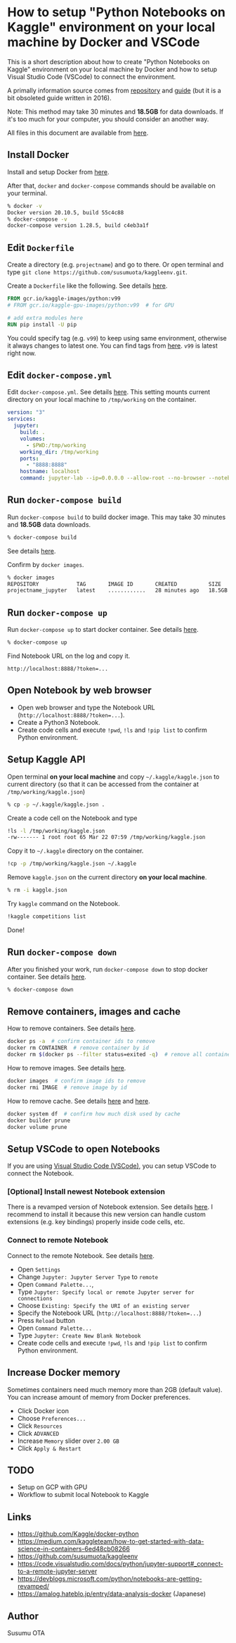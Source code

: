# How to setup "Python Notebooks on Kaggle" environment on your local machine by Docker and VSCode

This is a short description about how to create "Python Notebooks on Kaggle" environment on your local machine by Docker and how to setup Visual Studio Code (VSCode) to connect the environment.

A primally information source comes from [repository](https://github.com/Kaggle/docker-python) and [guide](https://medium.com/kaggleteam/how-to-get-started-with-data-science-in-containers-6ed48cb08266) (but it is a bit obsoleted guide written in 2016).

Note: This method may take 30 minutes and **18.5GB** for data downloads. If it's too much for your computer, you should consider an another way.

All files in this document are available from [here](https://github.com/susumuota/kaggleenv).

## Install Docker

Install and setup Docker from [here](https://docs.docker.com/get-docker/).

After that, `docker` and `docker-compose` commands should be available on your terminal.

```sh
% docker -v
Docker version 20.10.5, build 55c4c88
% docker-compose -v
docker-compose version 1.28.5, build c4eb3a1f
```

## Edit `Dockerfile`

Create a directory (e.g. `projectname`) and go to there. Or open terminal and type `git clone https://github.com/susumuota/kaggleenv.git`.

Create a `Dockerfile` like the following. See details [here](https://docs.docker.com/engine/reference/builder/).

```Dockerfile
FROM gcr.io/kaggle-images/python:v99
# FROM gcr.io/kaggle-gpu-images/python:v99  # for GPU

# add extra modules here
RUN pip install -U pip
```

You could specify tag (e.g. `v99`) to keep using same environment, otherwise it always changes to latest one. You can find tags from [here](https://gcr.io/kaggle-images/python). `v99` is latest right now.

## Edit `docker-compose.yml`

Edit `docker-compose.yml`. See details [here](https://docs.docker.com/compose/). This setting mounts current directory on your local machine to `/tmp/working` on the container.

```yaml
version: "3"
services:
  jupyter:
    build: .
    volumes:
      - $PWD:/tmp/working
    working_dir: /tmp/working
    ports:
      - "8888:8888"
    hostname: localhost
    command: jupyter-lab --ip=0.0.0.0 --allow-root --no-browser --notebook-dir=/tmp/working
```

## Run `docker-compose build`

Run `docker-compose build` to build docker image. This may take 30 minutes and **18.5GB** data downloads.

```sh
% docker-compose build
```

See details [here](https://docs.docker.com/compose/reference/build/).

Confirm by `docker images`.

```sh
% docker images
REPOSITORY            TAG       IMAGE ID       CREATED          SIZE
projectname_jupyter   latest    ............   28 minutes ago   18.5GB
```

## Run `docker-compose up`

Run `docker-compose up` to start docker container. See details [here](https://docs.docker.com/compose/reference/up/).

```sh
% docker-compose up
```

Find Notebook URL on the log and copy it.

```
http://localhost:8888/?token=...
```

## Open Notebook by web browser

- Open web browser and type the Notebook URL (`http://localhost:8888/?token=...`).
- Create a Python3 Notebook.
- Create code cells and execute `!pwd`, `!ls` and `!pip list` to confirm Python environment.

## Setup Kaggle API

Open terminal **on your local machine** and copy `~/.kaggle/kaggle.json` to current directory (so that it can be accessed from the container at `/tmp/working/kaggle.json`)

```sh
% cp -p ~/.kaggle/kaggle.json .
```

Create a code cell on the Notebook and type

```sh
!ls -l /tmp/working/kaggle.json
-rw------- 1 root root 65 Mar 22 07:59 /tmp/working/kaggle.json
```

Copy it to `~/.kaggle` directory on the container.

```sh
!cp -p /tmp/working/kaggle.json ~/.kaggle
```

Remove `kaggle.json` on the current directory **on your local machine**.

```sh
% rm -i kaggle.json
```

Try `kaggle` command on the Notebook.

```sh
!kaggle competitions list
```

Done!

## Run `docker-compose down`

After you finished your work, run `docker-compose down` to stop docker container. See details [here](https://docs.docker.com/compose/reference/down/).

```sh
% docker-compose down
```

## Remove containers, images and cache

How to remove containers. See details [here](https://docs.docker.com/engine/reference/commandline/rm/).

```sh
docker ps -a  # confirm container ids to remove
docker rm CONTAINER  # remove container by id
docker rm $(docker ps --filter status=exited -q)  # remove all containers that have exited
```

How to remove images. See details [here](https://docs.docker.com/engine/reference/commandline/rmi/).

```sh
docker images  # confirm image ids to remove
docker rmi IMAGE  # remove image by id
```

How to remove cache. See details [here](https://docs.docker.com/engine/reference/commandline/builder_prune/) and [here](https://docs.docker.com/engine/reference/commandline/volume_prune/).

```sh
docker system df  # confirm how much disk used by cache
docker builder prune
docker volume prune
```

## Setup VSCode to open Notebooks

If you are using [Visual Studio Code (VSCode)](https://code.visualstudio.com/), you can setup VSCode to connect the Notebook.

### [Optional] Install newest Notebook extension

There is a revamped version of Notebook extension. See details [here](https://devblogs.microsoft.com/python/notebooks-are-getting-revamped/). I recommend to install it because this new version can handle custom extensions (e.g. key bindings) properly inside code cells, etc.

### Connect to remote Notebook

Connect to the remote Notebook. See details [here](https://code.visualstudio.com/docs/python/jupyter-support#_connect-to-a-remote-jupyter-server).

- Open `Settings`
- Change `Jupyter: Jupyter Server Type` to `remote`
- Open `Command Palette...`,
- Type `Jupyter: Specify local or remote Jupyter server for connections`
- Choose `Existing: Specify the URI of an existing server`
- Specify the Notebook URL (`http://localhost:8888/?token=...`)
- Press `Reload` button
- Open `Command Palette...`
- Type `Jupyter: Create New Blank Notebook`
- Create code cells and execute `!pwd`, `!ls` and `!pip list` to confirm Python environment.

## Increase Docker memory

Sometimes containers need much memory more than 2GB (default value). You can increase amount of memory from Docker preferences.

- Click Docker icon
- Choose `Preferences...`
- Click `Resources`
- Click `ADVANCED`
- Increase `Memory` slider over `2.00 GB`
- Click `Apply & Restart`

## TODO

- Setup on GCP with GPU
- Workflow to submit local Notebook to Kaggle

## Links

- https://github.com/Kaggle/docker-python
- https://medium.com/kaggleteam/how-to-get-started-with-data-science-in-containers-6ed48cb08266
- https://github.com/susumuota/kaggleenv
- https://code.visualstudio.com/docs/python/jupyter-support#_connect-to-a-remote-jupyter-server
- https://devblogs.microsoft.com/python/notebooks-are-getting-revamped/
- https://amalog.hateblo.jp/entry/data-analysis-docker  (Japanese)

## Author

Susumu OTA
